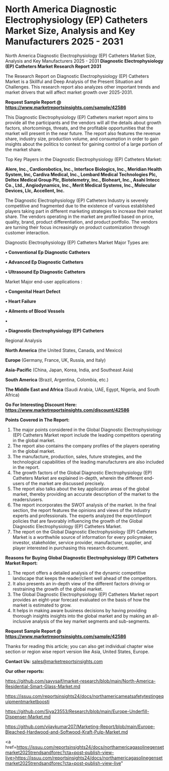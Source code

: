 # North America Diagnostic Electrophysiology (EP) Catheters Market Size, Analysis and Key Manufacturers 2025 - 2031
North America Diagnostic Electrophysiology (EP) Catheters Market Size, Analysis and Key Manufacturers 2025 - 2031
<strong>Diagnostic Electrophysiology (EP) Catheters Market Research Report 2031</strong>

The Research Report on Diagnostic Electrophysiology (EP) Catheters Market is a Skillful and Deep Analysis of the Present Situation and Challenges. This research report also analyzes other important trends and market drivers that will affect market growth over 2025-2031.

<strong>Request Sample Report @ <a href=https://www.marketreportsinsights.com/sample/42586>https://www.marketreportsinsights.com/sample/42586</a></strong>

This Diagnostic Electrophysiology (EP) Catheters market report aims to provide all the participants and the vendors will all the details about growth factors, shortcomings, threats, and the profitable opportunities that the market will present in the near future. The report also features the revenue share, industry size, production volume, and consumption in order to gain insights about the politics to contest for gaining control of a large portion of the market share.

Top Key Players in the Diagnostic Electrophysiology (EP) Catheters Market:

<strong>Alere, Inc., Cardiorobotics, Inc., Interface Biologics, Inc., Meridian Health System, Inc, Cardiva Medical, Inc., Lombard Medical Technologies Plc, Deltex Medical Group Plc, Biotelemetry, Inc., Bioheart, Inc., Asahi Intecc Co., Ltd., Angiodynamics, Inc., Merit Medical Systems, Inc., Molecular Devices, Llc, Accellent, Inc.</strong>

The Diagnostic Electrophysiology (EP) Catheters Industry is severely competitive and fragmented due to the existence of various established players taking part in different marketing strategies to increase their market share. The vendors operating in the market are profiled based on price, quality, brand, product differentiation, and product portfolio. The vendors are turning their focus increasingly on product customization through customer interaction.

Diagnostic Electrophysiology (EP) Catheters Market Major Types are:

<strong>•  Conventional Ep Diagnostic Catheters

•  Advanced Ep Diagnostic Catheters

•  Ultrasound Ep Diagnostic Catheters</strong>

Market Major end-user applications :

<strong>•  Congenital Heart Defect

•  Heart Failure

•  Ailments of Blood Vessels

•  

•  Diagnostic Electrophysiology (EP) Catheters</strong>

Regional Analysis

</u><strong><b>North America</b></strong> (the United States, Canada, and Mexico)

<strong><b>Europe </b></strong>(Germany, France, UK, Russia, and Italy)

<strong><b>Asia-Pacific</b></strong> (China, Japan, Korea, India, and Southeast Asia)

<strong><b>South America</b></strong> (Brazil, Argentina, Colombia, etc.)

<strong><b>The Middle East and Africa</b></strong> (Saudi Arabia, UAE, Egypt, Nigeria, and South Africa)

<strong>Go For Interesting Discount Here: <a href=https://www.marketreportsinsights.com/discount/42586>https://www.marketreportsinsights.com/discount/42586</a></strong>

<strong>Points Covered in The Report:</strong>
<ol>
  <li>The major points considered in the Global Diagnostic Electrophysiology (EP) Catheters Market report include the leading competitors operating in the global market.</li>
  <li>The report also contains the company profiles of the players operating in the global market.</li>
  <li>The manufacture, production, sales, future strategies, and the technological capabilities of the leading manufacturers are also included in the report.</li>
  <li>The growth factors of the Global Diagnostic Electrophysiology (EP) Catheters Market are explained in-depth, wherein the different end-users of the market are discussed precisely.</li>
  <li>The report also talks about the key application areas of the global market, thereby providing an accurate description of the market to the readers/users.</li>
  <li>The report incorporates the SWOT analysis of the market. In the final section, the report features the opinions and views of the industry experts and professionals. The experts analyzed the export/import policies that are favorably influencing the growth of the Global Diagnostic Electrophysiology (EP) Catheters Market.</li>
  <li>The report on the Global Diagnostic Electrophysiology (EP) Catheters Market is a worthwhile source of information for every policymaker, investor, stakeholder, service provider, manufacturer, supplier, and player interested in purchasing this research document.</li>
</ol>
<strong>Reasons for Buying Global Diagnostic Electrophysiology (EP) Catheters Market Report:</strong>

<ol>
  <li>The report offers a detailed analysis of the dynamic competitive landscape that keeps the reader/client well ahead of the competitors.</li>
  <li>It also presents an in-depth view of the different factors driving or restraining the growth of the global market.</li>
  <li>The Global Diagnostic Electrophysiology (EP) Catheters Market report provides an eight-year forecast evaluated on the basis of how the market is estimated to grow.</li>
  <li>It helps in making aware business decisions by having providing thorough insights insights into the global market and by making an all-inclusive analysis of the key market segments and sub-segments.</li>
</ol>
<strong>Request Sample Report @ <a href=https://www.marketreportsinsights.com/sample/42586>https://www.marketreportsinsights.com/sample/42586</a></strong>


Thanks for reading this article; you can also get individual chapter wise section or region wise report version like Asia, United States, Europe.

<strong>Contact Us:</strong>
sales@marketreportsinsights.com

<strong>Our other reports:</strong>

<a href=https://github.com/sayysaif/market-research/blob/main/North-America-Residential-Smart-Glass-Market.md>https://github.com/sayysaif/market-research/blob/main/North-America-Residential-Smart-Glass-Market.md</a>

<a href=https://issuu.com/reportsinsights24/docs/northamericameatsafetytestingequipmentmarketboosti>https://issuu.com/reportsinsights24/docs/northamericameatsafetytestingequipmentmarketboosti</a>

<a href=https://github.com/Siya23553/Research/blob/main/Europe-Underfill-Dispenser-Market.md>https://github.com/Siya23553/Research/blob/main/Europe-Underfill-Dispenser-Market.md</a>

<a href=https://github.com/vijaykumar207/Marketing-Report/blob/main/Europe-Bleached-Hardwood-and-Softwood-Kraft-Pulp-Market.md>https://github.com/vijaykumar207/Marketing-Report/blob/main/Europe-Bleached-Hardwood-and-Softwood-Kraft-Pulp-Market.md</a>

<a href=https://issuu.com/reportsinsights24/docs/northamericagasolinegensetmarket2025trendsandforec?cta=post-publish-view-live>https://issuu.com/reportsinsights24/docs/northamericagasolinegensetmarket2025trendsandforec?cta=post-publish-view-live</a>"
